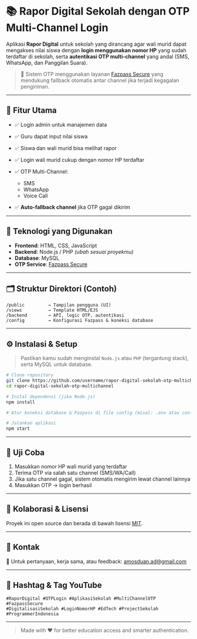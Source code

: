 # 📚 Rapor Digital Sekolah dengan OTP Multi-Channel Login

Aplikasi **Rapor Digital** untuk sekolah yang dirancang agar wali murid dapat mengakses nilai siswa dengan **login menggunakan nomor HP** yang sudah terdaftar di sekolah, serta **autentikasi OTP multi-channel** yang andal (SMS, WhatsApp, dan Panggilan Suara).

> 🔐 Sistem OTP menggunakan layanan [Fazpass Secure](https://www.fazpass.com) yang mendukung fallback otomatis antar channel jika terjadi kegagalan pengiriman.

---

## 🚀 Fitur Utama

* ✅ Login admin untuk manajemen data
* ✅ Guru dapat input nilai siswa
* ✅ Siswa dan wali murid bisa melihat rapor
* ✅ Login wali murid cukup dengan nomor HP terdaftar
* ✅ OTP Multi-Channel:

  * SMS
  * WhatsApp
  * Voice Call
* ✅ **Auto-fallback channel** jika OTP gagal dikirim

---

## 🧰 Teknologi yang Digunakan

* **Frontend**: HTML, CSS, JavaScript
* **Backend**: Node.js / PHP *(ubah sesuai proyekmu)*
* **Database**: MySQL
* **OTP Service**: [Fazpass Secure](https://www.fazpass.com)

---

## 🗂️ Struktur Direktori (Contoh)

```
/public         → Tampilan pengguna (UI)
/views          → Template HTML/EJS
/backend        → API, logic OTP, autentikasi
/config         → Konfigurasi Fazpass & koneksi database
```

---

## ⚙️ Instalasi & Setup

> Pastikan kamu sudah menginstal `Node.js` atau `PHP` (tergantung stack), serta MySQL untuk database.

```bash
# Clone repository
git clone https://github.com/username/rapor-digital-sekolah-otp-multichannel.git
cd rapor-digital-sekolah-otp-multichannel

# Instal dependensi (jika Node.js)
npm install

# Atur koneksi database & Fazpass di file config (misal: .env atau config.js)

# Jalankan aplikasi
npm start
```

---

## 🧪 Uji Coba

1. Masukkan nomor HP wali murid yang terdaftar
2. Terima OTP via salah satu channel (SMS/WA/Call)
3. Jika satu channel gagal, sistem otomatis mengirim lewat channel lainnya
4. Masukkan OTP → login berhasil

---

## 🤝 Kolaborasi & Lisensi

Proyek ini open source dan berada di bawah lisensi [MIT](LICENSE).

---

## 📩 Kontak

📧 Untuk pertanyaan, kerja sama, atau feedback:
[amosduan.ad@gmail.com](mailto:amosduan.ad@gmail.com)

---

## 🔖 Hashtag & Tag YouTube

```
#RaporDigital #OTPLogin #AplikasiSekolah #MultiChannelOTP #FazpassSecure
#DigitalisasiSekolah #LoginNomorHP #EdTech #ProjectSekolah #ProgrammerIndonesia
```

---

> Made with ❤️ for better education access and smarter authentication.
